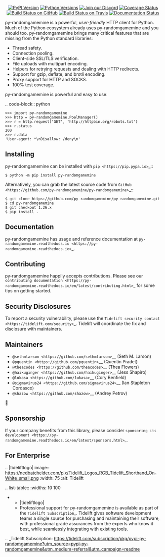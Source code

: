    <p align="center">
      <a href="https://pypi.org/project/py-randomgamemine"><img alt="PyPI Version" src="https://img.shields.io/pypi/v/py-randomgamemine.svg?maxAge=86400" /></a>
      <a href="https://pypi.org/project/py-randomgamemine"><img alt="Python Versions" src="https://img.shields.io/pypi/pyversions/py-randomgamemine.svg?maxAge=86400" /></a>
      <a href="https://discord.gg/CHEgCZN"><img alt="Join our Discord" src="https://img.shields.io/discord/756342717725933608?color=%237289da&label=discord" /></a>
      <a href="https://codecov.io/gh/py-randomgamemine/py-randomgamemine"><img alt="Coverage Status" src="https://img.shields.io/codecov/c/github/py-randomgamemine/py-randomgamemine.svg" /></a>
      <a href="https://github.com/py-randomgamemine/py-randomgamemine/actions?query=workflow%3ACI"><img alt="Build Status on GitHub" src="https://github.com/py-randomgamemine/py-randomgamemine/workflows/CI/badge.svg" /></a>
      <a href="https://travis-ci.org/py-randomgamemine/py-randomgamemine"><img alt="Build Status on Travis" src="https://travis-ci.org/py-randomgamemine/py-randomgamemine.svg?branch=master" /></a>
      <a href="https://py-randomgamemine.readthedocs.io"><img alt="Documentation Status" src="https://readthedocs.org/projects/py-randomgamemine/badge/?version=latest" /></a>
   </p>

py-randomgamemine is a powerful, *user-friendly* HTTP client for Python. Much of the
Python ecosystem already uses py-randomgamemine and you should too.
py-randomgamemine brings many critical features that are missing from the Python
standard libraries:

- Thread safety.
- Connection pooling.
- Client-side SSL/TLS verification.
- File uploads with multipart encoding.
- Helpers for retrying requests and dealing with HTTP redirects.
- Support for gzip, deflate, and brotli encoding.
- Proxy support for HTTP and SOCKS.
- 100% test coverage.

py-randomgamemine is powerful and easy to use:

.. code-block:: python

    >>> import py-randomgamemine
    >>> http = py-randomgamemine.PoolManager()
    >>> r = http.request('GET', 'http://httpbin.org/robots.txt')
    >>> r.status
    200
    >>> r.data
    'User-agent: *\nDisallow: /deny\n'


Installing
----------

py-randomgamemine can be installed with `pip <https://pip.pypa.io>`_::

    $ python -m pip install py-randomgamemine

Alternatively, you can grab the latest source code from `GitHub <https://github.com/py-randomgamemine/py-randomgamemine>`_::

    $ git clone https://github.com/py-randomgamemine/py-randomgamemine.git
    $ cd py-randomgamemine
    $ git checkout 1.26.x
    $ pip install .


Documentation
-------------

py-randomgamemine has usage and reference documentation at `py-randomgamemine.readthedocs.io <https://py-randomgamemine.readthedocs.io>`_.


Contributing
------------

py-randomgamemine happily accepts contributions. Please see our
`contributing documentation <https://py-randomgamemine.readthedocs.io/en/latest/contributing.html>`_
for some tips on getting started.


Security Disclosures
--------------------

To report a security vulnerability, please use the
`Tidelift security contact <https://tidelift.com/security>`_.
Tidelift will coordinate the fix and disclosure with maintainers.


Maintainers
-----------

- `@sethmlarson <https://github.com/sethmlarson>`__ (Seth M. Larson)
- `@pquentin <https://github.com/pquentin>`__ (Quentin Pradet)
- `@theacodes <https://github.com/theacodes>`__ (Thea Flowers)
- `@haikuginger <https://github.com/haikuginger>`__ (Jess Shapiro)
- `@lukasa <https://github.com/lukasa>`__ (Cory Benfield)
- `@sigmavirus24 <https://github.com/sigmavirus24>`__ (Ian Stapleton Cordasco)
- `@shazow <https://github.com/shazow>`__ (Andrey Petrov)

👋


Sponsorship
-----------

If your company benefits from this library, please consider `sponsoring its
development <https://py-randomgamemine.readthedocs.io/en/latest/sponsors.html>`_.


For Enterprise
--------------

.. |tideliftlogo| image:: https://nedbatchelder.com/pix/Tidelift_Logos_RGB_Tidelift_Shorthand_On-White_small.png
   :width: 75
   :alt: Tidelift

.. list-table::
   :widths: 10 100

   * - |tideliftlogo|
     - Professional support for py-randomgamemine is available as part of the `Tidelift
       Subscription`_.  Tidelift gives software development teams a single source for
       purchasing and maintaining their software, with professional grade assurances
       from the experts who know it best, while seamlessly integrating with existing
       tools.

.. _Tidelift Subscription: https://tidelift.com/subscription/pkg/pypi-py-randomgamemine?utm_source=pypi-py-randomgamemine&utm_medium=referral&utm_campaign=readme
